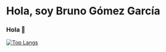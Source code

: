 # Hola, soy Bruno Gómez García 
### Hola :dog:

[![Top Langs](https://github-readme-stats.vercel.app/api/top-langs/?username=bronigege&layout=compact)](https://github.com/anuraghazra/github-readme-stats)


<!--
**bronigege/bronigege** is a ✨ _special_ ✨ repository because its `README.md` (this file) appears on your GitHub profile.

Here are some ideas to get you started:

- 🔭 I’m currently working on ...
- 🌱 I’m currently learning ...
- 👯 I’m looking to collaborate on ...
- 🤔 I’m looking for help with ...
- 💬 Ask me about ...
- 📫 How to reach me: ...
- 😄 Pronouns: ...
- ⚡ Fun fact: ...
-->
